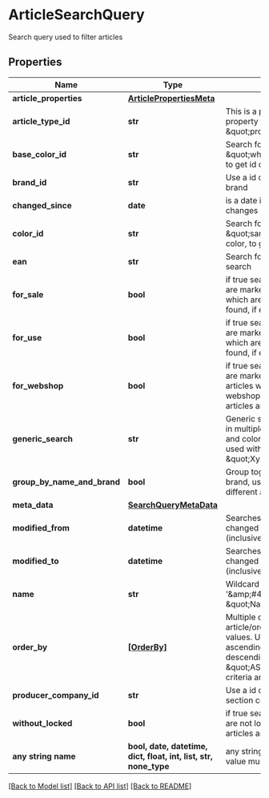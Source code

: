 # ArticleSearchQuery

Search query used to filter articles

## Properties
Name | Type | Description | Notes
------------ | ------------- | ------------- | -------------
**article_properties** | [**ArticlePropertiesMeta**](ArticlePropertiesMeta.md) |  | [optional] 
**article_type_id** | **str** | This is a predefined property ID of property type \&quot;propertytype_article_type\&quot; | [optional] 
**base_color_id** | **str** | Search for base color like \&quot;white\&quot;, see section color, to get id of specific color | [optional] 
**brand_id** | **str** | Use a id of table brand, see section brand | [optional] 
**changed_since** | **date** | is a date is given, (potentially) changes since then are listed | [optional] 
**color_id** | **str** | Search for producer color like \&quot;sandy beach\&quot;, see section color, to get id of specific color | [optional] 
**ean** | **str** | Search for EAN/GTIN, no wildcard search | [optional] 
**for_sale** | **bool** | if true searches only for articles which are marked for sale, if false all articles which are not marked for alse are found, if empty all articles are found | [optional] 
**for_use** | **bool** | if true searches only for articles which are marked for use, if false all articles which are not marked for use are found, if empty all articles are found | [optional] 
**for_webshop** | **bool** | if true searches only for articles which are marked for webshop, if false all articles which are not marked for webshop are found, if empty all articles are found | [optional] 
**generic_search** | **str** | Generic search field, which searches in multiple data (article name, brand and color). Wildcard search could be used with &#39;&amp;amp;#42;&#39;,  for example \&quot;Xyz&amp;amp;#42;\&quot; | [optional] 
**group_by_name_and_brand** | **bool** | Group together frames by model and brand, use link to similar article to get different articles in the group | [optional] 
**meta_data** | [**SearchQueryMetaData**](SearchQueryMetaData.md) |  | [optional] 
**modified_from** | **datetime** | Searches articles that have last changed after modifiedFrom (inclusive) | [optional] 
**modified_to** | **datetime** | Searches articles that have last changed before modifiedTo (inclusive) | [optional] 
**name** | **str** | Wildcard search could be used with &#39;&amp;amp;#42;&#39;,  for example \&quot;Name&amp;amp;#42;\&quot; | [optional] 
**order_by** | [**[OrderBy]**](OrderBy.md) | Multiple order by criteria, use article/orderByFields to get possible values. Use \&quot;ASC\&quot; for ascending, \&quot;DESC\&quot; for descending order; default is \&quot;ASC\&quot;. Maximum 3 order criteria are used. | [optional] 
**producer_company_id** | **str** | Use a id of table company, see section company | [optional] 
**without_locked** | **bool** | if true searches only for articles which are not locked,  if empty or false all articles are found | [optional] 
**any string name** | **bool, date, datetime, dict, float, int, list, str, none_type** | any string name can be used but the value must be the correct type | [optional]

[[Back to Model list]](../README.md#documentation-for-models) [[Back to API list]](../README.md#documentation-for-api-endpoints) [[Back to README]](../README.md)


